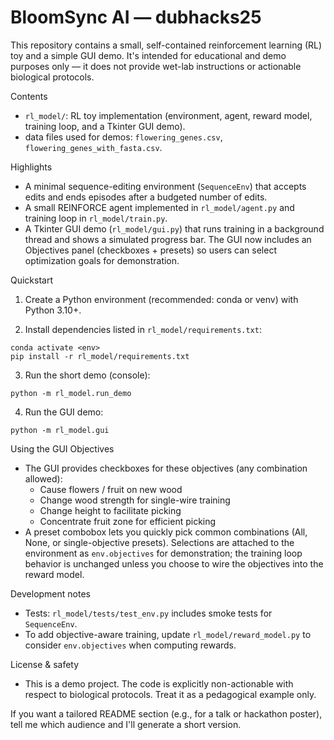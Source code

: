# BloomSync AI — dubhacks25

This repository contains a small, self-contained reinforcement learning (RL)
toy and a simple GUI demo. It's intended for educational and demo purposes
only — it does not provide wet-lab instructions or actionable biological
protocols.

Contents
- `rl_model/`: RL toy implementation (environment, agent, reward model,
  training loop, and a Tkinter GUI demo).
- data files used for demos: `flowering_genes.csv`, `flowering_genes_with_fasta.csv`.

Highlights
- A minimal sequence-editing environment (`SequenceEnv`) that accepts edits
  and ends episodes after a budgeted number of edits.
- A small REINFORCE agent implemented in `rl_model/agent.py` and training loop
  in `rl_model/train.py`.
- A Tkinter GUI demo (`rl_model/gui.py`) that runs training in a background
  thread and shows a simulated progress bar. The GUI now includes an
  Objectives panel (checkboxes + presets) so users can select optimization
  goals for demonstration.

Quickstart

1. Create a Python environment (recommended: conda or venv) with Python 3.10+.

2. Install dependencies listed in `rl_model/requirements.txt`:

```fish
conda activate <env>
pip install -r rl_model/requirements.txt
```

3. Run the short demo (console):

```fish
python -m rl_model.run_demo
```

4. Run the GUI demo:

```fish
python -m rl_model.gui
```

Using the GUI Objectives
- The GUI provides checkboxes for these objectives (any combination allowed):
  - Cause flowers / fruit on new wood
  - Change wood strength for single-wire training
  - Change height to facilitate picking
  - Concentrate fruit zone for efficient picking
- A preset combobox lets you quickly pick common combinations (All, None,
  or single-objective presets). Selections are attached to the environment as
  `env.objectives` for demonstration; the training loop behavior is unchanged
  unless you choose to wire the objectives into the reward model.

Development notes
- Tests: `rl_model/tests/test_env.py` includes smoke tests for `SequenceEnv`.
- To add objective-aware training, update `rl_model/reward_model.py` to
  consider `env.objectives` when computing rewards.

License & safety
- This is a demo project. The code is explicitly non-actionable with
  respect to biological protocols. Treat it as a pedagogical example only.

If you want a tailored README section (e.g., for a talk or hackathon
poster), tell me which audience and I'll generate a short version.

